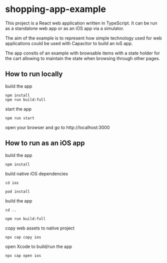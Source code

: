 # shopping-app-example

This project is a React web application written in TypeScript. It can be run as a standalone web app or as an iOS app via a simulator.

The aim of the example is to represent how simple technology used for web applications could be used with Capacitor to build an ioS app.

The app consits of an example with browsable items with a state holder for the cart allowing to maintain the state when browsing through other pages.

## How to run locally

build the app

```
npm install
npm run build:full
```

start the app

```
npm run start
```

open your browser and go to http://localhost:3000

## How to run as an iOS app

build the app

```
npm install
```

build native iOS dependencies

```
cd ios
```

```
pod install
```

build the app

```
cd ..
```

```
npm run build:full
```

copy web assets to native project

```
npx cap copy ios
```

open Xcode to build/run the app

```
npx cap open ios
```

